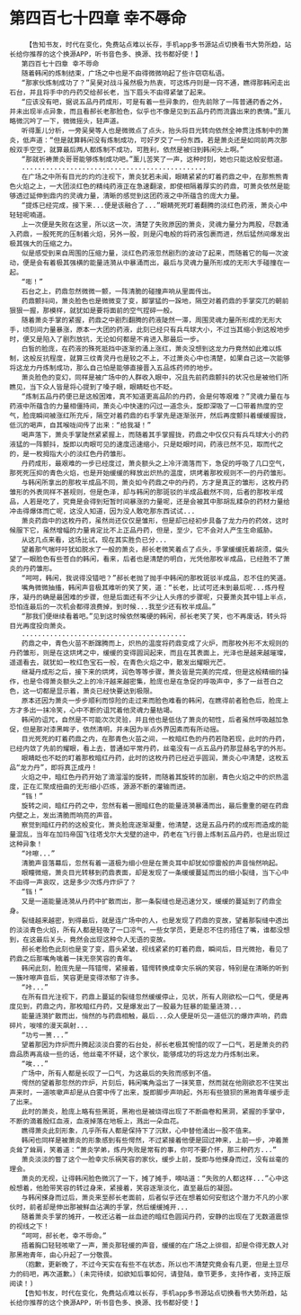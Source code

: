 # 第四百七十四章 幸不辱命
        【告知书友，时代在变化，免费站点难以长存，手机app多书源站点切换看书大势所趋，站长给你推荐的这个换源APP，听书音色多、换源、找书都好使！】
       第四百七十四章 幸不辱命
       随着韩闲的炼制结束，广场之中也是不由得微微响起了些许窃窃私语。
       “那家伙炼制成功了？”吴昊对战斗虽然极为热衷，可这炼丹则是一窍不通，瞧得那韩闲走出石台，并且将手中的丹药交给郝长老，当下眉头不由得紧皱了起来。
       “应该没有吧，据说五品丹药成形，可是有着一些异象的，但先前除了一阵普通药香之外，并未出现半点异象，而且看郝长老那脸色，似乎也不像是见到五品丹药而流露出来的表情。”薰儿略微沉吟了一下，微微摇头，轻声道。
       听得薰儿分析，一旁吴昊等人也是微微点了点头，抬头将目光转向依然全神贯注炼制中的萧炎，低声道：“但是就算韩闲没有炼制成功，可好歹交了一份东西，若是萧炎还是如同前两次那般双手空空，就算最后两人都炼制不成功，可胜利，依然是被归到韩闲头上啊。”
       “那就祈祷萧炎哥哥能够炼制成功吧。”薰儿苦笑了一声，这种时刻，她也只能这般安慰道。
       ..............................................
       在广场之中所有目光的灼灼注视下，萧炎犹若未闻，眼睛紧紧的盯着药鼎之中，在那熊熊青色火焰之上，一大团淡红色的精纯药液正在急速翻滚，即使相隔着厚实的药鼎，可萧炎依然是能够透过延伸到鼎内的灵魂力量，清晰的感觉到这团药液之中所蕴含的庞大力量。
       “提炼已经完成，接下来...便是该融合了...”眼睛死死盯着翻腾的淡红色药液，萧炎心中轻轻呢喃道。
       上一次便是失败在这里，所以这一次，清楚了失败原因的萧炎，灵魂力量分为两股，尽数涌入药鼎，一股死死的压制着火焰，另外一股，则是闪电般的将药液包裹而进，然后猛然间爆发出极其强大的压缩之力。
       似是感受到来自周围的压缩力量，淡红色药液忽然剧烈的波动了起来，而随着它的每一次波动，便是会有着极其强横的能量涟漪从中暴涌而出，最后与灵魂力量所形成的无形大手碰撞在一起。
       “嘭！”
       石台之上，药鼎忽然微微一颤，一阵清脆的碰撞声响从里面传出。
       药鼎颤抖间，萧炎脸色也是微微变了变，脚掌猛的一跺地，隔空对着药鼎的手掌突兀的朝前狠狠一握，那模样，就犹如是要将面前的空气捏碎一般。
       随着萧炎手掌的紧握，药鼎之中剧烈翻腾的药液陡然一滞，周围灵魂力量所形成的无形大手，顷刻间力量暴涨，原本一大团的药液，此刻已经只有兵乓球大小，不过当其缩小到这般地步时，便又是陷入了剧烈放抗，无论如何都是不肯进入那最后一步。
       白皙的脸庞，在药液的殊死抵挡中逐渐的涌上涨红，萧炎没想到这龙力丹竟然如此难以炼制，这般反抗程度，就算三纹青灵丹也是较之不上，不过萧炎心中也清楚，如果自己这一次能够将这龙力丹炼制成功，那么自己怕是能够直接晋入五品炼药师的地步。
       萧炎脸色的变幻，同样是被广场中的人群收入眼中，况且先前药鼎颤抖的状况也是被他们所瞧见，当下众人皆是将心提到了嗓子眼，眼睛眨也不眨。
       “炼制五品丹药便已是这般困难，真不知道更高品阶的丹药，会是何等艰难？”灵魂力量在与药液中所蕴含的力量相僵持间，萧炎心中快速的闪过一道念头，旋即深吸了一口带着热度的空气，脸庞瞬间被涨红所充斥，隔空对着药鼎的右手掌先是逐渐张开，然后再度颤抖着缓缓握拢，低沉的喝声，自其喉咙间传了出来：“给我凝！”
       喝声落下，萧炎手掌陡然紧紧握上，而随着其手掌握拢，药鼎之中仅仅只有兵乓球大小的药液猛的一阵颤抖，旋即以肉眼可见的速度迅速缩小，只是眨眼时间，药液已然不见，取而代之的，是一枚拇指大小的淡红色丹药雏形。
       丹药成形，最艰难的一步已经度过，萧炎额头之上冷汗滴落而下，急促的呼吸了几口空气，那死死压抑的青色火焰，也是开始缓缓的释放出炽热的温度，烘烤着那枚规则不一的丹药雏形。
       与韩闲所拿出的那枚半成品不同，萧炎如今药鼎之中的丹药，方才是真正的雏形，这枚丹药雏形的外表同样不甚规则，但是色泽，却与韩闲的那斑驳的半成品截然不同，后者的那枚半成品，人若是吃了，究竟是会得到短暂时间暴涨的力量呢，还是会被其中那胡乱糅杂的药材力量给冲击得爆体而亡呢，这没人知道，因为没人敢吃那东西试试...
       萧炎药鼎中的这枚丹药，虽然尚还仅仅是雏形，但是却已经初步具备了龙力丹的药效，这时候服下它，虽然增幅的力量肯定比不上正品丹药，但是，至少，它不会对人产生生命威胁。
       从这几点来看，这场比试，现在其实胜负已分...
       望着那气喘吁吁犹如脱水了一般的萧炎，郝长老微笑着点了点头，手掌缓缓抚着胡须，偏头望了一眼脸色有些苍白的韩闲，看来，后者也是清楚的明白，光凭他那枚半成品，已经胜不了萧炎的丹药雏形。
       “呵呵，韩闲，我说得没错吧？”郝长老抛了抛手中韩闲的那枚斑驳半成品，忍不住的笑道。
       嘴角微微抽搐，韩闲声音极其难听的笑了笑，道：“长老，比试可还未到最后呢...炼丹程序，凝丹的确是最困难的步骤，但是后面还有不少让人头疼的步骤呢，只要萧炎其中错上半点，恐怕连最后的一次机会都得浪费掉，到时候...我至少还有枚半成品。”
       “那我们便继续看着吧。”见到这时候依然嘴硬的韩闲，郝长老笑了笑，也不再废话，转头将目光再度投向萧炎。
       .........................................
       药鼎之中，青色火苗不断蹿腾而上，炽热的温度将药鼎变成了火炉，而那枚外形不太规则的丹药雏形，则是在这烘烤之中，缓缓的变得圆润起来，而且在其表面上，光泽也是越来越璀璨，遥遥看去，就犹如一枚红色宝石一般，在青色火焰之中，散发出耀眼光芒。
       继凝丹成形之后，接下来的烘烤，润色等等步骤，萧炎皆是完美的完成，但是这般精细的操作，也是令得萧炎额头之上的冷汗越来越密集，脸庞也是在急促的呼吸声中，多了一丝苍白之色，这一切都是显示着，萧炎已经快要达到极限。
       原本还因为萧炎一步步顺利而惊险的走过来而脸色难看的韩闲，在瞧得前者脸色后，脸庞上方才多出一抹冷笑，心中不断的诅咒着他灵魂力量枯竭。
       韩闲的诅咒，自然是不可能次次灵验，并且他也是低估了萧炎的韧性，后者虽然呼吸越加急促，但是那对漆黑眸子，依然清明，并未因为半点外界因素而有所动摇。
       目光死死的盯着药鼎之内，在那青色火苗之间，一枚暗红色的丹药若隐若现，此时的丹药，已经内敛了先前的耀眼，看上去，普通如平常丹药，丝毫没有一点五品丹药那显赫名字的外形。
       眼睛眨也不眨的盯着那枚暗红丹药，此时的这枚丹药已经近乎圆润，萧炎心中清楚，这枚五品“龙力丹”，即将真正成丹！
       火焰之中，暗红色丹药开始了滴溜溜的旋转，而随着其旋转的加剧，青色火焰之中的炽热温度，正在汇聚成扭曲的无形细小匹练，源源不断的灌输而进。
       “铛！”
       旋转之间，暗红丹药之中，忽然有着一圈暗红色的能量涟漪暴涌而出，最后重重的砸在药鼎内壁之上，发出清脆而响亮的声音。
       察觉到暗红丹药的这般变化，萧炎脸庞逐渐凝重，他清楚，这是五品丹药的成形而造成的能量混乱，当年在加玛帝国飞往塔戈尔大戈壁的途中，药老在飞行兽上炼制五品丹药，也是出现过这种异象！
       “咔嚓...”
       清脆声音落幕后，忽然有着一道极为细小但是在萧炎耳中却犹如惊雷般的声音悄然响起。
       眼瞳微缩，萧炎目光转移到药鼎表面，却是发现了一条缓缓蔓延而出的细小裂缝，当下心中不由得一声哀叹，这是多少次炼丹炸炉了？
       “铛！”
       又是一道能量涟漪从丹药中扩散而出，那一条裂缝也是迅速分叉，缓缓的蔓延到了药鼎全身。
       裂缝越来越密，到得最后，就是连广场中的人，也是发现了药鼎的变故，望着那裂缝中透出的淡淡青色火焰，所有人都是轻吸了一口凉气，一些女学员，更是忍不住的捂住了嘴，谁都没想到，在这最后关头，竟然会出现这种令人无语的变故。
       郝长老脸色此刻也是变了变，眉头紧皱，视线紧紧的盯着药鼎，瞬间后，目光微抬，看见了药鼎之后那嘴角噙着一抹无奈笑容的青年。
       韩闲此刻，脸庞先是一阵错愕，紧接着，错愕转换成幸灾乐祸的笑容，特别是在清晰的听到一簇咔嚓声音后，笑容更是变得浓郁了许多。
       “咔...”
       在所有目光注视下，药鼎上蔓延的裂缝忽然缓缓停止，见状，所有人刚欲松一口气，便是再度见到，药鼎之内，那枚暗红丹药，又是爆发出了一股最为狂暴的能量涟漪...
       能量涟漪扩散而出，悄然的与药鼎相触，最后...众人便是听见一道低沉的爆炸声响，药鼎碎片，唆嗦的漫天飙射...
       “功亏一篑...”
       望着那因为炸炉而升腾起淡淡白雾的石台处，郝长老极其惋惜的叹了一口气，若是萧炎的药鼎品质再高级一些的话，他丝毫不怀疑，这个家伙，能够成功的将这龙力丹炼制出来。
       “唉...”
       广场中，所有人都是长叹了一口气，为这最后的失败而感到不值。
       愕然的望着那忽然的炸炉，片刻后，韩闲嘴角溢出了一抹笑意，然而就在他刚欲忍不住笑出声来时，一道咳嗽声却是从白雾中传了出来，旋即脚步声响起，外形有些狼狈的黑袍青年缓步走了出来。
       此时的萧炎，脸庞上略有些黑斑，黑袍也是被烧得出现了不断曲卷和黑洞，紧握的手掌中，不断的滴着殷红血液，血液掉落在地板上，溅出一朵血花。
       瞧得萧炎此刻形象，几乎所有人都是保持下了沉默，心中替他涌出一股不值来。
       韩闲也同样是被萧炎的形象感到有些愕然，不过紧接着他便是回过神来，上前一步，冲着萧炎耸了耸肩，笑着道：“萧炎学弟，炼丹失败是常有的事，你可不要介怀，那三种药方...”
       萧炎淡淡的瞥了这个一脸幸灾乐祸笑容的家伙，缓步上前，旋即与他搽身而过，没有丝毫的理会。
       萧炎的无视，让得韩闲脸色微沉了一下，摊了摊手，嘀咕道：“失败的人都这样...”心中这般想着，他脸带笑容的转过身来，紧接着，笑容逐渐淡化，直至最后的凝固。
       与韩闲搽身而过后，萧炎来至郝长老面前，后者似乎还在想着如何安慰这个潜力不凡的小家伙时，前者却是伸出那被鲜血沾满的手掌，然后缓缓摊开...
       随着萧炎手掌的摊开，一枚还沾着一丝血迹的暗红色圆润丹药，安静的出现在了无数道震惊的视线之下！
       “呵呵，郝长老，幸不辱命。”
       捂着胸口轻轻咳嗽了一声，萧炎那轻缓的声音，缓缓的在广场之上徘徊，却是令得无数人对那黑袍青年，由心升起了一分敬畏。
       （抱歉，更新晚了，不过今天实在有些不在状态，所以也不清楚究竟会有几更，但是土豆尽力的码吧，再次道歉。）(未完待续，如欲知后事如何，请登陆，章节更多，支持作者，支持正版阅读！)
       【告知书友，时代在变化，免费站点难以长存，手机app多书源站点切换看书大势所趋，站长给你推荐的这个换源APP，听书音色多、换源、找书都好使！】